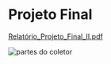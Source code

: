 # Projeto Final
[Relatório_Projeto_Final_II.pdf](https://github.com/jpcoutinho/ProjetoFinal/files/12612923/Relatorio_Projeto_Final_II_JoaoPedroCoutinho.pdf)

![partes do coletor](https://user-images.githubusercontent.com/19678678/122512063-ae5dbc00-cfde-11eb-923c-d25d94e926ce.jpg)
